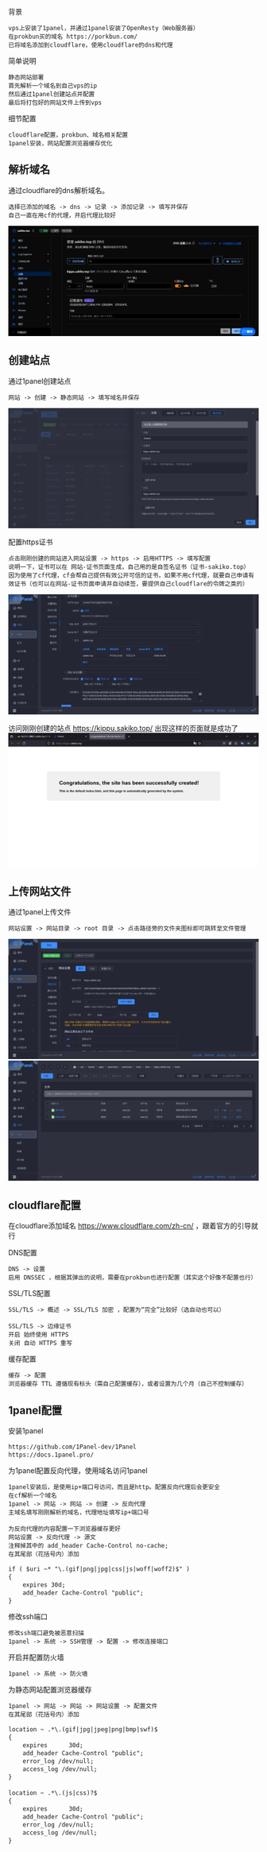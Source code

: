 背景
```
vps上安装了1panel，并通过1panel安装了OpenResty（Web服务器）
在prokbun买的域名 https://porkbun.com/
已将域名添加到cloudflare，使用cloudflare的dns和代理
```

简单说明
```
静态网站部署
首先解析一个域名到自己vps的ip
然后通过1panel创建站点并配置
最后将打包好的网站文件上传到vps
```

细节配置
```
cloudflare配置，prokbun、域名相关配置
1panel安装，网站配置浏览器缓存优化
```


## 解析域名
通过cloudflare的dns解析域名。
```
选择已添加的域名 -> dns -> 记录 -> 添加记录 -> 填写并保存
自己一直在用cf的代理，开启代理比较好
```
![](assets/Pasted%20image%2020250829214445.png)


## 创建站点
通过1panel创建站点
```
网站 -> 创建 -> 静态网站 -> 填写域名并保存
```
![](assets/Pasted%20image%2020250829214943.png)

配置https证书
```
点击刚刚创建的网站进入网站设置 -> https -> 启用HTTPS -> 填写配置
说明一下，证书可以在 网站-证书页面生成，自己用的是自签名证书（证书-sakiko.top）
因为使用了cf代理，cf会帮自己提供有效公开可信的证书，如果不用cf代理，就要自己申请有效证书（也可以在网站-证书页面申请并自动续签，要提供自己cloudflare的令牌之类的）
```
![](assets/Pasted%20image%2020250829215742.png)

访问刚刚创建的站点 https://kippu.sakiko.top/ 出现这样的页面就是成功了
![](assets/Pasted%20image%2020250829220506.png)


## 上传网站文件
通过1panel上传文件
```
网站设置 -> 网站目录 -> root 目录 -> 点击路径旁的文件夹图标即可跳转至文件管理
```
![](assets/Pasted%20image%2020250829220847.png)
![](assets/Pasted%20image%2020250829220920.png)


## cloudflare配置
在cloudflare添加域名 https://www.cloudflare.com/zh-cn/ ，跟着官方的引导就行

DNS配置
```
DNS -> 设置
启用 DNSSEC ，根据其弹出的说明，需要在prokbun也进行配置（其实这个好像不配置也行）
```

SSL/TLS配置
```
SSL/TLS -> 概述 -> SSL/TLS 加密 ，配置为“完全”比较好（选自动也可以）

SSL/TLS -> 边缘证书
开启 始终使用 HTTPS
关闭 自动 HTTPS 重写
```

缓存配置
```
缓存 -> 配置
浏览器缓存 TTL 遵循现有标头（需自己配置缓存），或者设置为几个月（自己不控制缓存）
```


## 1panel配置
安装1panel
```
https://github.com/1Panel-dev/1Panel
https://docs.1panel.pro/
```

为1panel配置反向代理，使用域名访问1panel
```
1panel安装后，是使用ip+端口号访问，而且是http。配置反向代理后会更安全
在cf解析一个域名
1panel -> 网站 -> 网站 -> 创建 -> 反向代理
主域名填写刚刚解析的域名，代理地址填写ip+端口号

为反向代理的内容配置一下浏览器缓存更好
网站设置 -> 反向代理 -> 源文
注释掉其中的 add_header Cache-Control no-cache; 
在其尾部（花括号内）添加
```
```nginx
if ( $uri ~* "\.(gif|png|jpg|css|js|woff|woff2)$" )
{
	expires 30d;
	add_header Cache-Control "public";
}
```

修改ssh端口
```
修改ssh端口避免被恶意扫描
1panel -> 系统 -> SSH管理 -> 配置 -> 修改连接端口
```

开启并配置防火墙
```
1panel -> 系统 -> 防火墙
```

为静态网站配置浏览器缓存
```
1panel -> 网站 -> 网站 -> 网站设置 -> 配置文件
在其尾部（花括号内）添加
```
```nginx
location ~ .*\.(gif|jpg|jpeg|png|bmp|swf)$
{
	expires      30d;
	add_header Cache-Control "public";
	error_log /dev/null;
	access_log /dev/null;
}

location ~ .*\.(js|css)?$
{
	expires      30d;
	add_header Cache-Control "public";
	error_log /dev/null;
	access_log /dev/null;
}
```



